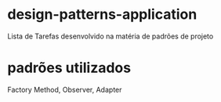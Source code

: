 # design-patterns-application
Lista de Tarefas desenvolvido na matéria de padrões de projeto 


# padrões utilizados

Factory Method,
Observer,
Adapter
